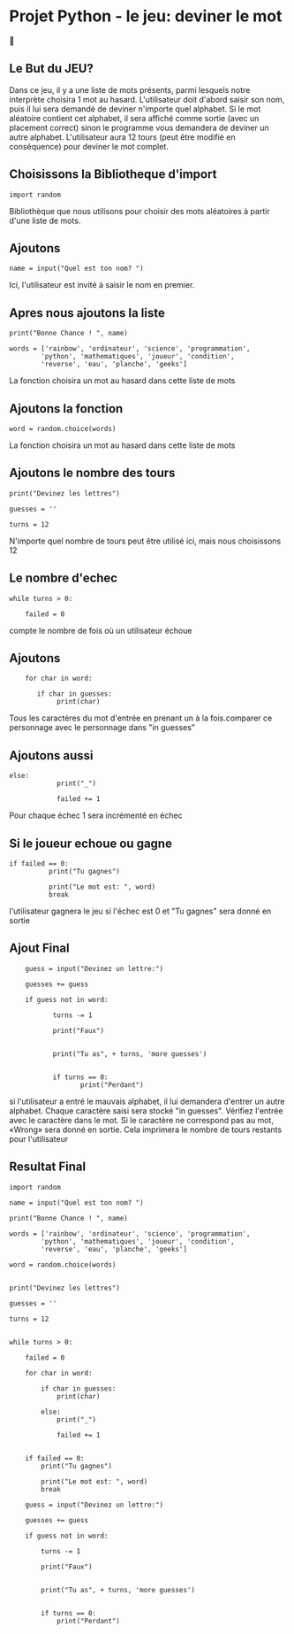
# Projet Python - le jeu: deviner le mot
:snake:

## Le But du JEU?

Dans ce jeu, il y a une liste de mots présents, parmi lesquels notre interprète choisira 1 mot au hasard. L'utilisateur doit d'abord saisir son nom, puis il lui sera demandé de deviner n'importe quel alphabet. Si le mot aléatoire contient cet alphabet, il sera affiché comme sortie (avec un placement correct) sinon le programme vous demandera de deviner un autre alphabet. L'utilisateur aura 12 tours (peut être modifié en conséquence) pour deviner le mot complet.

## Choisissons la Bibliotheque d'import

```
import random
```
Bibliothèque que nous utilisons pour choisir des mots aléatoires à partir d'une liste de mots. 

## Ajoutons

```
name = input("Quel est ton nom? ")
```
Ici, l'utilisateur est invité à saisir le nom en premier.

## Apres nous ajoutons la liste

```
print("Bonne Chance ! ", name) 

words = ['rainbow', 'ordinateur', 'science', 'programmation', 
		'python', 'mathematiques', 'joueur', 'condition', 
		'reverse', 'eau', 'planche', 'geeks']
```
La fonction choisira un mot au hasard dans cette liste de mots

## Ajoutons la fonction

```
word = random.choice(words) 
```
La fonction choisira un mot au hasard dans cette liste de mots

## Ajoutons le nombre des tours

```
print("Devinez les lettres") 

guesses = '' 

turns = 12
```
N'importe quel nombre de tours peut être utilisé ici, mais nous choisissons 12

## Le nombre d'echec

```
while turns > 0: 
       
    failed = 0
```
compte le nombre de fois où un utilisateur échoue

## Ajoutons

```
    for char in word:  
          
       if char in guesses:  
            print(char) 
```
Tous les caractères du mot d'entrée en prenant un à la fois.comparer ce personnage avec le personnage dans "in guesses"

## Ajoutons aussi

```
else:  
            print("_") 
              
            failed += 1
```
Pour chaque échec 1 sera incrémenté en échec

## Si le joueur echoue ou gagne

```
if failed == 0: 
		  print("Tu gagnes") 
		
		  print("Le mot est: ", word) 
		  break
```
l'utilisateur gagnera le jeu si l'échec est 0 et "Tu gagnes" sera donné en sortie

## Ajout Final

```
	guess = input("Devinez un lettre:") 
	
	guesses += guess 
	
	if guess not in word: 
		
		   turns -= 1
		
		   print("Faux") 
		

		   print("Tu as", + turns, 'more guesses') 
		
		
		   if turns == 0: 
			      print("Perdant") 

```
si l'utilisateur a entré le mauvais alphabet, il lui demandera d'entrer un autre alphabet. Chaque caractère saisi sera stocké "in guesses". Vérifiez l'entrée avec le caractère dans le mot. Si le caractère ne correspond pas au mot, «Wrong» sera donné en sortie. Cela imprimera le nombre de tours restants pour l'utilisateur

##  Resultat Final

```
import random 

name = input("Quel est ton nom? ") 

print("Bonne Chance ! ", name) 

words = ['rainbow', 'ordinateur', 'science', 'programmation', 
		'python', 'mathematiques', 'joueur', 'condition', 
		'reverse', 'eau', 'planche', 'geeks'] 

word = random.choice(words) 


print("Devinez les lettres") 

guesses = '' 

turns = 12


while turns > 0: 
	
	failed = 0
	
	for char in word: 
		
		if char in guesses: 
			print(char) 
			
		else: 
			print("_") 
			
			failed += 1
			

	if failed == 0: 
		print("Tu gagnes") 
		
		print("Le mot est: ", word) 
		break
	
	guess = input("Devinez un lettre:") 
	
	guesses += guess 
	
	if guess not in word: 
		
		turns -= 1
		
		print("Faux") 
		

		print("Tu as", + turns, 'more guesses') 
		
		
		if turns == 0: 
			print("Perdant") 

```
